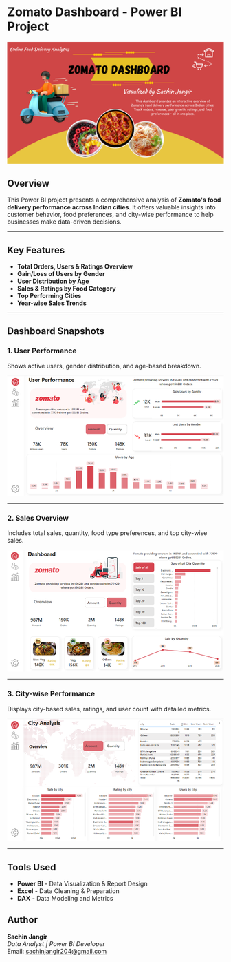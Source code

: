 # Zomato Dashboard - Power BI Project

![Zomato Dashboard Banner](https://github.com/DataAnalystSachin/Zomato-dashboard/blob/79d5827db76a9e85501a1f0ecd5c0c7dcfa61ff0/Index.png?raw=true)

## Overview

This Power BI project presents a comprehensive analysis of **Zomato's food delivery performance across Indian cities**. It offers valuable insights into customer behavior, food preferences, and city-wise performance to help businesses make data-driven decisions.

---

## Key Features

- **Total Orders, Users & Ratings Overview**
- **Gain/Loss of Users by Gender**
- **User Distribution by Age**
- **Sales & Ratings by Food Category**
- **Top Performing Cities**
- **Year-wise Sales Trends**

---

## Dashboard Snapshots

### 1. User Performance
Shows active users, gender distribution, and age-based breakdown.

![User Performance](https://github.com/DataAnalystSachin/Zomato-dashboard/blob/main/User%20Performance.png?raw=true)

---

### 2. Sales Overview
Includes total sales, quantity, food type preferences, and top city-wise sales.

![Overview](https://github.com/DataAnalystSachin/Zomato-dashboard/blob/main/Overview.png?raw=true)

---

### 3. City-wise Performance
Displays city-based sales, ratings, and user count with detailed metrics.

![City Performance](https://github.com/DataAnalystSachin/Zomato-dashboard/blob/main/City%20Performance.png?raw=true)

---

## Tools Used

- **Power BI** - Data Visualization & Report Design  
- **Excel** - Data Cleaning & Preparation  
- **DAX** - Data Modeling and Metrics


## Author

**Sachin Jangir**  
*Data Analyst | Power BI Developer*  
Email: sachinjangir204@gmail.com
